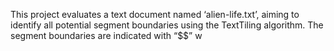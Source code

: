 This project evaluates a text document named ‘alien-life.txt’, aiming to identify all potential segment boundaries using the TextTiling algorithm. The segment boundaries are indicated with “$$” w